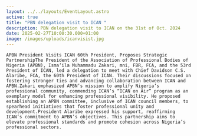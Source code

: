 ```yaml
---
layout: ../../layouts/EventLayout.astro
active: true
title: "PBN delegation visit to ICAN "
description: PBN delegation visit to ICAN on the 31st of Oct. 2024
date: 2025-02-27T10:00:30.000+01:00
image: /images/uploads/icanvisist.jpg
---
```

`APBN President Visits ICAN 60th President, Proposes Strategic PartnershipThe President of the Association of Professional Bodies of Nigeria (APBN), Isma‘ila Muhammadu Zakari, mni, FBR, FCA, and the 53rd President of ICAN, led a delegation to meet with Chief Davidson C.S. Alaribe, FCA, the 60th President of ICAN. Their discussions focused on fostering stronger ties and advancing collaboration between ICAN and APBN.Zakari emphasized APBN’s mission to amplify Nigeria’s professional community, commending ICAN’s “ICAN on Air” program as an exemplary model for enhancing professional visibility. He proposed establishing an APBN committee, inclusive of ICAN council members, to spearhead initiatives that foster professional unity and development.President Alaribe expressed his support, reaffirming ICAN’s commitment to APBN’s objectives. This partnership aims to elevate professional standards and promote cohesion across Nigeria’s professional sectors.`
